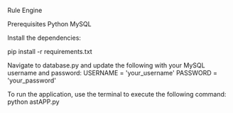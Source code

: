 Rule Engine

Prerequisites
Python
MySQL

Install the dependencies:

pip install -r requirements.txt

Navigate to database.py and update the following with your MySQL username and password:
USERNAME = 'your_username' 
PASSWORD = 'your_password'

To run the application, use the terminal to execute the following command:
python astAPP.py